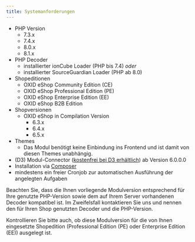 ```yaml
---
title: Systemanforderungen
---
```


* PHP Version
    * 7.3.x
    * 7.4.x
    * 8.0.x
    * 8.1.x
* PHP Decoder
    * installierter ionCube Loader (PHP bis 7.4) *oder*
    * installierter SourceGuardian Loader (PHP ab 8.0)
* Shopeditionen
    * OXID eShop Community Edition (CE)
    * OXID eShop Professional Edition (PE)
    * OXID eShop Enterprise Edition (EE)
    * OXID eShop B2B Edition
* Shopversionen
    * OXID eShop in Compilation Version 
        * 6.3.x
        * 6.4.x
        * 6.5.x
* Themes
    * Das Modul benötigt keine Einbindung ins Frontend und ist damit von diesen Themes unabhängig.
* (D3) Modul-Connector ([kostenfrei bei D3 erhältlich](https://www.oxidmodule.com/connector/)) ab Version 6.0.0.0 
* Installation via [Composer](https://getcomposer.org)
* mindestens ein freier Cronjob zur automatischen Ausführung der angelegten Aufgaben

Beachten Sie, dass die Ihnen vorliegende Modulversion entsprechend für Ihre genutzte PHP-Version sowie dem auf Ihrem Server vorhandenen Decoder kompatibel ist. Im Zweifelsfall kontaktieren Sie uns und nennen den für Ihren Shop genutzten Decoder und die PHP-Version.

Kontrollieren Sie bitte auch, ob diese Modulversion für die von Ihnen eingesetzte Shopedition (Professional Edition (PE) oder Enterprise Edition (EE)) ausgelegt ist. 
